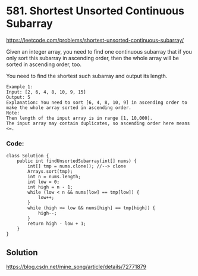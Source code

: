 # 581. Shortest Unsorted Continuous Subarray

https://leetcode.com/problems/shortest-unsorted-continuous-subarray/

Given an integer array, you need to find one continuous subarray that if you only sort this subarray in ascending order, then the whole array will be sorted in ascending order, too.

You need to find the shortest such subarray and output its length.

```
Example 1:
Input: [2, 6, 4, 8, 10, 9, 15]
Output: 5
Explanation: You need to sort [6, 4, 8, 10, 9] in ascending order to make the whole array sorted in ascending order.
Note:
Then length of the input array is in range [1, 10,000].
The input array may contain duplicates, so ascending order here means <=.
```

### Code: 
```
class Solution {
	public int findUnsortedSubarray(int[] nums) {
		int[] tmp = nums.clone(); //--> clone
		Arrays.sort(tmp);
		int n = nums.length;
		int low = 0;
		int high = n - 1;
		while (low < n && nums[low] == tmp[low]) {
			low++;
		}
		while (high >= low && nums[high] == tmp[high]) {
			high--;
		}
		return high - low + 1;
	}
}
```


## Solution
https://blog.csdn.net/mine_song/article/details/72771879


